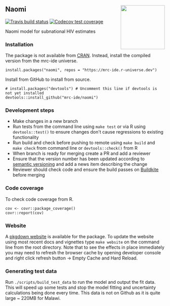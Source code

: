 ## Naomi <img src='images/naomi_hex.png' align="right" height="139" />

[![Travis build status](https://travis-ci.org/mrc-ide/naomi.svg?branch=master)](https://travis-ci.org/mrc-ide/naomi)
[![Codecov test coverage](https://codecov.io/gh/mrc-ide/naomi/branch/master/graph/badge.svg)](https://codecov.io/gh/mrc-ide/naomi?branch=master)

Naomi model for subnational HIV estimates

### Installation

The package is not available from [CRAN](https://cran.r-project.org/).
Instead, install the compiled version from the mrc-ide universe.

```
install.packages("naomi", repos = "https://mrc-ide.r-universe.dev")
```

Install from GitHub to install from source.
```
# install.packages("devtools") # Uncomment this line if devtools is not yet installed
devtools::install_github("mrc-ide/naomi")
```

### Development steps

* Make changes in a new branch
* Run tests from the command line using `make test` or via R using `devtools::test()` to ensure changes don't cause regressions to existing functionality
* Run build and check before pushing to remote using `make build` and `make check` from command line or `devtools::check()` from R
* When branch is ready for merging create a PR and add a reviewer
* Ensure that the version number has been updated according to [semantic versioning](https://semver.org/) and add a news item describing the change
* Reviewer should check code and ensure the build passes on [Buildkite](https://buildkite.com/mrc-ide/naomi) before merging

### Code coverage

To check code coverage from R.

```
cov <- covr::package_coverage()
covr::report(cov)
```

### Website

A [pkgdown website](https://mrc-ide.github.io/naomi) is available for the package. To update the website using most recent docs and vignettes type `make website` on the command line from the root directory. Note that to see the effects in place immediately you may need to refresh the browser cache by opening developer console and right click refresh button -> Empty Cache and Hard Reload.

### Generating test data

Run `./scripts/build_test_data` to run the model and output the fit data. This will speed up some tests and stop the model fitting and uncertainty calculations being done every time. This data is not on Github as it is quite large ~ 220MB for Malawi.
